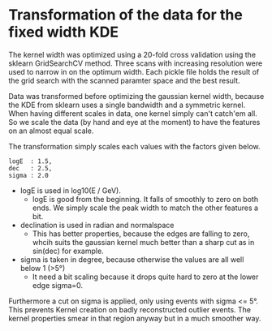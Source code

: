 # Transformation of the data for the fixed width KDE

The kernel width was optimized using a 20-fold cross validation using the sklearn GridSearchCV method.
Three scans with increasing resolution were used to narrow in on the optimum width.
Each pickle file holds the result of the grid search with the scanned paramter space and the best result.

Data was transformed before optimizing the gaussian kernel width, because the KDE from sklearn uses a single bandwidth and a symmetric kernel.
When having different scales in data, one kernel simply can't catch'em all.
So we scale the data (by hand and eye at the moment) to have the features on an almost equal scale.

The transformation simply scales each values with the factors given below.

    logE  : 1.5,
    dec   : 2.5,
    sigma : 2.0

- logE is used in log10(E / GeV).
    + logE is good from the beginning. It falls of smoothly to zero on both ends. We simply scale the peak width to match the other features a bit.
- declination is used in radian and normalspace
    + This has better properties, because the edges are falling to zero, whcih suits the gaussian kernel much better than a sharp cut as in sin(dec) for example.
- sigma is taken in degree, because otherwise the values are all well below 1 (>5°)
    + It need a bit scaling because it drops quite hard to zero at the lower edge sigma=0.

Furthermore a cut on sigma is applied, only using events with sigma <= 5°.
This prevents Kernel creation on badly reconstructed outlier events.
The kernel properties smear in that region anyway but in a much smoother way.



